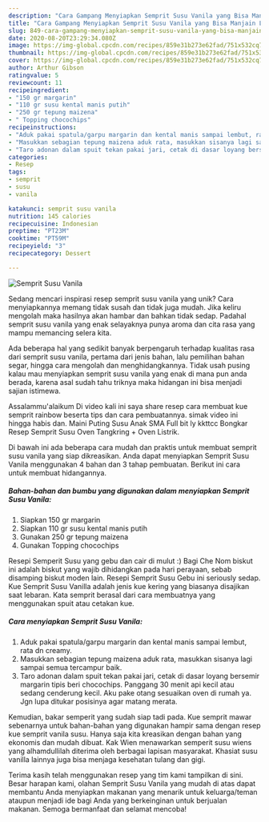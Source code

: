 ```yaml
---
description: "Cara Gampang Menyiapkan Semprit Susu Vanila yang Bisa Manjain Lidah"
title: "Cara Gampang Menyiapkan Semprit Susu Vanila yang Bisa Manjain Lidah"
slug: 849-cara-gampang-menyiapkan-semprit-susu-vanila-yang-bisa-manjain-lidah
date: 2020-08-20T23:29:34.080Z
image: https://img-global.cpcdn.com/recipes/859e31b273e62fad/751x532cq70/semprit-susu-vanila-foto-resep-utama.jpg
thumbnail: https://img-global.cpcdn.com/recipes/859e31b273e62fad/751x532cq70/semprit-susu-vanila-foto-resep-utama.jpg
cover: https://img-global.cpcdn.com/recipes/859e31b273e62fad/751x532cq70/semprit-susu-vanila-foto-resep-utama.jpg
author: Arthur Gibson
ratingvalue: 5
reviewcount: 11
recipeingredient:
- "150 gr margarin"
- "110 gr susu kental manis putih"
- "250 gr tepung maizena"
- " Topping chocochips"
recipeinstructions:
- "Aduk pakai spatula/garpu margarin dan kental manis sampai lembut, rata dn creamy."
- "Masukkan sebagian tepung maizena aduk rata, masukkan sisanya lagi sampai semua tercampur baik."
- "Taro adonan dalam spuit tekan pakai jari, cetak di dasar loyang bersemir margarin tipis beri chocochips. Panggang 30 menit api kecil atau sedang cenderung kecil. Aku pake otang sesuaikan oven di rumah ya. Jgn lupa ditukar posisinya agar matang merata."
categories:
- Resep
tags:
- semprit
- susu
- vanila

katakunci: semprit susu vanila 
nutrition: 145 calories
recipecuisine: Indonesian
preptime: "PT23M"
cooktime: "PT59M"
recipeyield: "3"
recipecategory: Dessert

---
```



![Semprit Susu Vanila](https://img-global.cpcdn.com/recipes/859e31b273e62fad/751x532cq70/semprit-susu-vanila-foto-resep-utama.jpg)

Sedang mencari inspirasi resep semprit susu vanila yang unik? Cara menyiapkannya memang tidak susah dan tidak juga mudah. Jika keliru mengolah maka hasilnya akan hambar dan bahkan tidak sedap. Padahal semprit susu vanila yang enak selayaknya punya aroma dan cita rasa yang mampu memancing selera kita.

Ada beberapa hal yang sedikit banyak berpengaruh terhadap kualitas rasa dari semprit susu vanila, pertama dari jenis bahan, lalu pemilihan bahan segar, hingga cara mengolah dan menghidangkannya. Tidak usah pusing kalau mau menyiapkan semprit susu vanila yang enak di mana pun anda berada, karena asal sudah tahu triknya maka hidangan ini bisa menjadi sajian istimewa.

Assalammu&#39;alaikum Di video kali ini saya share resep cara membuat kue semprit rainbow beserta tips dan cara pembuatannya. simak video ini hingga habis dan. Maini Puting Susu Anak SMA Full bit ly kkttcc Bongkar Resep Semprit Susu Oven Tangkring + Oven Listrik.


Di bawah ini ada beberapa cara mudah dan praktis untuk membuat semprit susu vanila yang siap dikreasikan. Anda dapat menyiapkan Semprit Susu Vanila menggunakan 4 bahan dan 3 tahap pembuatan. Berikut ini cara untuk membuat hidangannya.

<!--inarticleads1-->

##### Bahan-bahan dan bumbu yang digunakan dalam menyiapkan Semprit Susu Vanila:

1. Siapkan 150 gr margarin
1. Siapkan 110 gr susu kental manis putih
1. Gunakan 250 gr tepung maizena
1. Gunakan  Topping chocochips


Resepi Semperit Susu yang gebu dan cair di mulut :) Bagi Che Nom biskut ini adalah biskut yang wajib dihidangkan pada hari perayaan, sebab disamping biskut moden lain. Resepi Semprit Susu Gebu ini seriously sedap. Kue Semprit Susu Vanilla adalah jenis kue kering yang biasanya disajikan saat lebaran. Kata semprit berasal dari cara membuatnya yang menggunakan spuit atau cetakan kue. 

<!--inarticleads2-->

##### Cara menyiapkan Semprit Susu Vanila:

1. Aduk pakai spatula/garpu margarin dan kental manis sampai lembut, rata dn creamy.
1. Masukkan sebagian tepung maizena aduk rata, masukkan sisanya lagi sampai semua tercampur baik.
1. Taro adonan dalam spuit tekan pakai jari, cetak di dasar loyang bersemir margarin tipis beri chocochips. Panggang 30 menit api kecil atau sedang cenderung kecil. Aku pake otang sesuaikan oven di rumah ya. Jgn lupa ditukar posisinya agar matang merata.


Kemudian, bakar semperit yang sudah siap tadi pada. Kue semprit mawar sebenarnya untuk bahan-bahan yang digunakan hampir sama dengan resep kue semprit vanila susu. Hanya saja kita kreasikan dengan bahan yang ekonomis dan mudah dibuat. Kak Wien menawarkan semperit susu wiens yang alhamdullilah diterima oleh berbagai lapisan masyarakat. Khasiat susu vanilla lainnya juga bisa menjaga kesehatan tulang dan gigi. 

Terima kasih telah menggunakan resep yang tim kami tampilkan di sini. Besar harapan kami, olahan Semprit Susu Vanila yang mudah di atas dapat membantu Anda menyiapkan makanan yang menarik untuk keluarga/teman ataupun menjadi ide bagi Anda yang berkeinginan untuk berjualan makanan. Semoga bermanfaat dan selamat mencoba!
